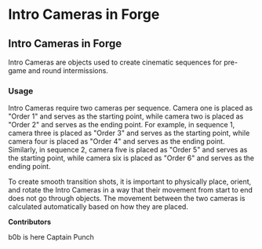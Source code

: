 # Intro Cameras in Forge

## Intro Cameras in Forge

Intro Cameras are objects used to create cinematic sequences for pre-game and round intermissions.

### Usage

Intro Cameras require two cameras per sequence. Camera one is placed as "Order 1" and serves as the starting point, while camera two is placed as "Order 2" and serves as the ending point. For example, in sequence 1, camera three is placed as "Order 3" and serves as the starting point, while camera four is placed as "Order 4" and serves as the ending point. Similarly, in sequence 2, camera five is placed as "Order 5" and serves as the starting point, while camera six is placed as "Order 6" and serves as the ending point.

To create smooth transition shots, it is important to physically place, orient, and rotate the Intro Cameras in a way that their movement from start to end does not go through objects. The movement between the two cameras is calculated automatically based on how they are placed.

**Contributors**

b0b is here Captain Punch
